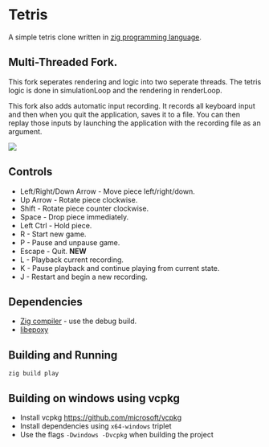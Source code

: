 # Tetris 

A simple tetris clone written in
[zig programming language](https://github.com/andrewrk/zig).

## Multi-Threaded Fork.
This fork seperates rendering and logic into two seperate threads. The tetris logic is done in simulationLoop and the 
rendering in renderLoop.

This fork also adds automatic input recording. It records all keyboard input and then when you quit the application,
saves it to a file. You can then replay those inputs by launching the application with the recording file as an argument.

![](http://i.imgur.com/umuNndz.png)

## Controls

 * Left/Right/Down Arrow - Move piece left/right/down.
 * Up Arrow - Rotate piece clockwise.
 * Shift - Rotate piece counter clockwise.
 * Space - Drop piece immediately.
 * Left Ctrl - Hold piece.
 * R - Start new game.
 * P - Pause and unpause game.
 * Escape - Quit.
 **NEW**
 * L - Playback current recording.
 * K - Pause playback and continue playing from current state.
 * J - Restart and begin a new recording.

## Dependencies

 * [Zig compiler](https://github.com/andrewrk/zig) - use the debug build.
 * [libepoxy](https://github.com/anholt/libepoxy)

## Building and Running

```
zig build play
```

## Building on windows using vcpkg

* Install vcpkg https://github.com/microsoft/vcpkg
* Install dependencies using `x64-windows` triplet
* Use the flags `-Dwindows -Dvcpkg` when building the project

